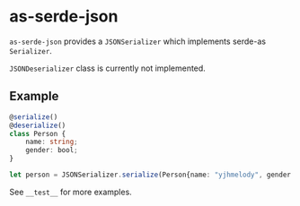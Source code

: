 # as-serde-json

`as-serde-json` provides a `JSONSerializer` which implements serde-as `Serializer`.

`JSONDeserializer` class is currently not implemented.

## Example

```ts
@serialize()
@deserialize()
class Person {
    name: string;
    gender: bool;
}

let person = JSONSerializer.serialize(Person{name: "yjhmelody", gender: true});
```

See `__test__` for more examples.
